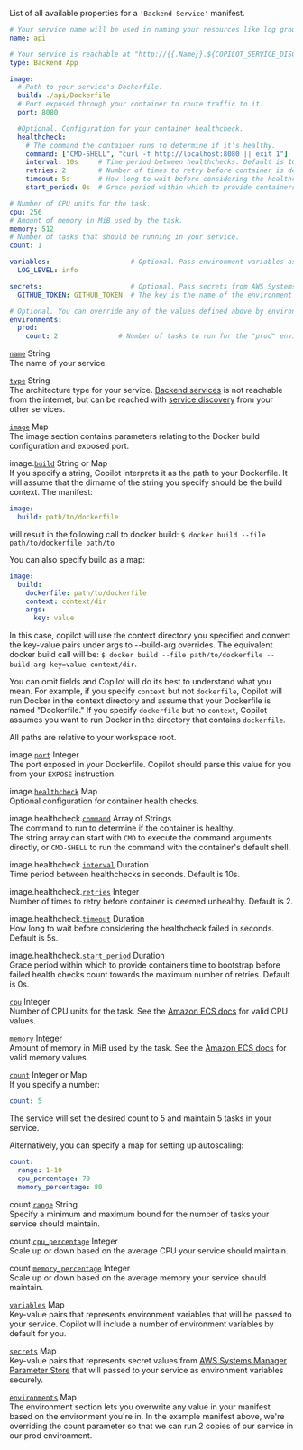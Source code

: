 List of all available properties for a `'Backend Service'` manifest.
```yaml
# Your service name will be used in naming your resources like log groups, ECS services, etc.
name: api

# Your service is reachable at "http://{{.Name}}.${COPILOT_SERVICE_DISCOVERY_ENDPOINT}:{{.Image.Port}}" but is not public.
type: Backend App

image:
  # Path to your service's Dockerfile.
  build: ./api/Dockerfile
  # Port exposed through your container to route traffic to it.
  port: 8080

  #Optional. Configuration for your container healthcheck.
  healthcheck:
    # The command the container runs to determine if it's healthy.
    command: ["CMD-SHELL", "curl -f http://localhost:8080 || exit 1"]
    interval: 10s     # Time period between healthchecks. Default is 10s if omitted.
    retries: 2        # Number of times to retry before container is deemed unhealthy. Default is 2 if omitted.
    timeout: 5s       # How long to wait before considering the healthcheck failed. Default is 5s if omitted.
    start_period: 0s  # Grace period within which to provide containers time to bootstrap before failed health checks count towards the maximum number of retries. Default is 0s if omitted.

# Number of CPU units for the task.
cpu: 256
# Amount of memory in MiB used by the task.
memory: 512
# Number of tasks that should be running in your service.
count: 1

variables:                    # Optional. Pass environment variables as key value pairs.
  LOG_LEVEL: info

secrets:                      # Optional. Pass secrets from AWS Systems Manager (SSM) Parameter Store.
  GITHUB_TOKEN: GITHUB_TOKEN  # The key is the name of the environment variable, the value is the name of the SSM      parameter.

# Optional. You can override any of the values defined above by environment.
environments:
  prod:
    count: 2               # Number of tasks to run for the "prod" environment.
```

<a id="name" href="#name" class="field">`name`</a> <span class="type">String</span>  
The name of your service.   

<div class="separator"></div>

<a id="type" href="#type" class="field">`type`</a> <span class="type">String</span>  
The architecture type for your service. [Backend services](/docs/concepts/services/#backend-service) is not reachable from the internet, but can be reached with [service discovery](/docs/developing/service-discovery/) from your other services.

<div class="separator"></div>

<a id="image" href="#image" class="field">`image`</a> <span class="type">Map</span>  
The image section contains parameters relating to the Docker build configuration and exposed port.  

<span class="parent-field">image.</span><a id="image-build" href="#image-build" class="field">`build`</a> <span class="type">String or Map</span>  
If you specify a string, Copilot interprets it as the path to your Dockerfile. It will assume that the dirname of the string you specify should be the build context. The manifest:
```yaml
image:
  build: path/to/dockerfile
```
will result in the following call to docker build: `$ docker build --file path/to/dockerfile path/to` 

You can also specify build as a map:
```yaml
image:
  build:
    dockerfile: path/to/dockerfile
    context: context/dir
    args:
      key: value
```
In this case, copilot will use the context directory you specified and convert the key-value pairs under args to --build-arg overrides. The equivalent docker build call will be: `$ docker build --file path/to/dockerfile --build-arg key=value context/dir`.

You can omit fields and Copilot will do its best to understand what you mean. For example, if you specify `context` but not `dockerfile`, Copilot will run Docker in the context directory and assume that your Dockerfile is named "Dockerfile." If you specify `dockerfile` but no `context`, Copilot assumes you want to run Docker in the directory that contains `dockerfile`.
 
All paths are relative to your workspace root. 


<span class="parent-field">image.</span><a id="image-port" href="#image-port" class="field">`port`</a> <span class="type">Integer</span>  
The port exposed in your Dockerfile. Copilot should parse this value for you from your `EXPOSE` instruction.

<span class="parent-field">image.</span><a id="image-healthcheck" href="#image-healthcheck" class="field">`healthcheck`</a> <span class="type">Map</span>  
Optional configuration for container health checks.

<span class="parent-field">image.healthcheck.</span><a id="image-healthcheck-cmd" href="#image-healthcheck-cmd" class="field">`command`</a> <span class="type">Array of Strings</span>  
The command to run to determine if the container is healthy.  
The string array can start with `CMD` to execute the command arguments directly, or `CMD-SHELL` to run the command with the container's default shell. 

<span class="parent-field">image.healthcheck.</span><a id="image-healthcheck-interval" href="#image-healthcheck-interval" class="field">`interval`</a> <span class="type">Duration</span>  
Time period between healthchecks in seconds. Default is 10s.

<span class="parent-field">image.healthcheck.</span><a id="image-healthcheck-retries" href="#image-healthcheck-retries" class="field">`retries`</a> <span class="type">Integer</span>  
Number of times to retry before container is deemed unhealthy. Default is 2.

<span class="parent-field">image.healthcheck.</span><a id="image-healthcheck-timeout" href="#image-healthcheck-timeout" class="field">`timeout`</a> <span class="type">Duration</span>  
How long to wait before considering the healthcheck failed in seconds. Default is 5s.

<span class="parent-field">image.healthcheck.</span><a id="image-healthcheck-start-period" href="#image-healthcheck-start-period" class="field">`start_period`</a> <span class="type">Duration</span>  
Grace period within which to provide containers time to bootstrap before failed health checks count towards the maximum number of retries. Default is 0s.

<div class="separator"></div>

<a id="cpu" href="#cpu" class="field">`cpu`</a> <span class="type">Integer</span>  
Number of CPU units for the task. See the [Amazon ECS docs](https://docs.aws.amazon.com/AmazonECS/latest/developerguide/task-cpu-memory-error.html) for valid CPU values.

<div class="separator"></div>

<a id="memory" href="#memory" class="field">`memory`</a> <span class="type">Integer</span>  
Amount of memory in MiB used by the task. See the [Amazon ECS docs](https://docs.aws.amazon.com/AmazonECS/latest/developerguide/task-cpu-memory-error.html) for valid memory values.

<div class="separator"></div>

<a id="count" href="#count" class="field">`count`</a> <span class="type">Integer or Map</span>  
If you specify a number:
```yaml
count: 5
```
The service will set the desired count to 5 and maintain 5 tasks in your service.

Alternatively, you can specify a map for setting up autoscaling:
```yaml
count:
  range: 1-10
  cpu_percentage: 70
  memory_percentage: 80
```


<span class="parent-field">count.</span><a id="count-range" href="#count-range" class="field">`range`</a> <span class="type">String</span>  
Specify a minimum and maximum bound for the number of tasks your service should maintain.  

<span class="parent-field">count.</span><a id="count-cpu-percentage" href="#count-cpu-percentage" class="field">`cpu_percentage`</a> <span class="type">Integer</span>  
Scale up or down based on the average CPU your service should maintain.  

<span class="parent-field">count.</span><a id="count-memory-percentage" href="#count-memory-percentage" class="field">`memory_percentage`</a> <span class="type">Integer</span>  
Scale up or down based on the average memory your service should maintain.  

<div class="separator"></div>

<a id="variables" href="#variables" class="field">`variables`</a> <span class="type">Map</span>   
Key-value pairs that represents environment variables that will be passed to your service. Copilot will include a number of environment variables by default for you.

<div class="separator"></div>

<a id="secrets" href="#secrets" class="field">`secrets`</a> <span class="type">Map</span>   
Key-value pairs that represents secret values from [AWS Systems Manager Parameter Store](https://docs.aws.amazon.com/systems-manager/latest/userguide/systems-manager-parameter-store.html) that will passed to your service as environment variables securely. 

<div class="separator"></div>

<a id="environments" href="#environments" class="field">`environments`</a> <span class="type">Map</span>  
The environment section lets you overwrite any value in your manifest based on the environment you're in. In the example manifest above, we're overriding the count parameter so that we can run 2 copies of our service in our prod environment.